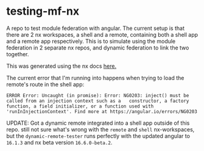 # testing-mf-nx
 A repo to test module federation with angular. The current setup is that there are 2 nx workspaces, a shell and a remote, containing both a shell app and a remote app respectively. This is to simulate using the module federation in 2 separate nx repos, and dynamic federation to link the two together.

This was generated using the nx docs [here.](https://nx.dev/recipes/module-federation/dynamic-module-federation-with-angular)

The current error that I'm running into happens when trying to load the remote's route in the shell app:

`ERROR Error: Uncaught (in promise): Error: NG0203: inject() must be called from an injection context such as a   constructor, a factory function, a field initializer, or a function used with 'runInInjectionContext'. Find more at https://angular.io/errors/NG0203`


UPDATE: Got a dynamic remote integrated into a shell app outside of this repo. still not sure what's wrong with the `remote` and `shell` nx-workspaces, but the `dynamic-remote-tester` runs perfectly with the updated angular to `16.1.3` and nx beta version `16.6.0-beta.2`. 
